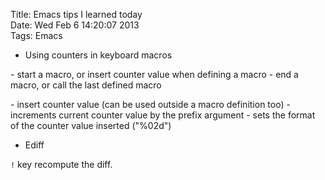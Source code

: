 Title: Emacs tips I learned today  
Date: Wed Feb  6 14:20:07 2013  
Tags: Emacs

* Using counters in keyboard macros

<F3> - start a macro, or insert counter value when defining a macro
<F4> - end a macro, or call the last defined macro

<C-x C-k C-i> - insert counter value (can be used outside a macro definition too)
<C-x C-k C-a> - increments current counter value by the prefix argument
<c-x C-k C-f> - sets the format of the counter value inserted ("%02d")

* Ediff

`!` key recompute the diff.
